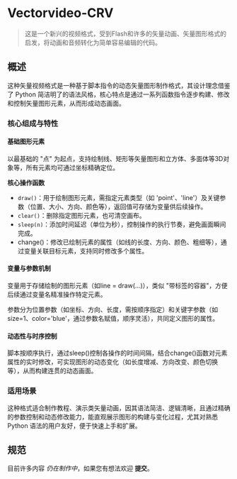 # Vectorvideo-CRV

> 这是一个新兴的视频格式，受到Flash和许多的矢量动画、矢量图形格式的启发，将动画和音频转化为简单容易编辑的代码。

##  概述

这种矢量视频格式是一种基于脚本指令的动态矢量图形制作格式，其设计理念借鉴了 Python 简洁明了的语法风格，核心特点是通过一系列函数指令逐步构建、修改和控制矢量图形元素，从而形成动态画面。

### 核心组成与特性

#### 基础图形元素

以最基础的 "点" 为起点，支持绘制线、矩形等矢量图形和立方体、多面体等3D对象等，所有元素均可通过坐标精确定位。

__核心操作函数__

- ```draw()```：用于绘制图形元素，需指定元素类型（如 'point'、'line'）及关键参数（位置、大小、方向、颜色等），返回值可存储为变量供后续操作。
- ```clear()```：删除指定图形元素，也可清空画布。
- ```sleep(n)```：添加时间延迟（单位为秒），控制操作的执行节奏，避免画面瞬间完成。
- change()：修改已绘制元素的属性（如线的长度、方向、颜色、粗细等），通过变量关联目标元素，支持同时修改多个属性。
  
#### 变量与参数机制

变量用于存储绘制的图形元素（如line = draw(...)），类似 "带标签的容器"，方便后续通过变量名精准操作特定元素。

参数分为位置参数（如坐标、方向、长度，需按顺序指定）和关键字参数（如size=1、color='blue'，通过参数名赋值，顺序灵活），共同定义图形的属性。

#### 动态性与时序控制

脚本按顺序执行，通过sleep()控制各操作的时间间隔，结合change()函数对元素属性的实时修改，可实现图形的动态变化（如长度增减、方向改变、颜色切换等），从而构建连贯的动态画面。

### 适用场景

这种格式适合制作教程、演示类矢量动画，因其语法简洁、逻辑清晰，且通过精确的参数控制和动态修改能力，能直观展示图形的构建与变化过程，尤其对熟悉 Python 语法的用户友好，便于快速上手和扩展。

##  规范

目前许多内容 _仍在制作中_，如果您有想法欢迎 __提交__。
